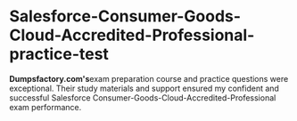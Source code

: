 # Salesforce-Consumer-Goods-Cloud-Accredited-Professional-practice-test
**Dumpsfactory.com's**exam preparation course and practice questions were exceptional. Their study materials and support ensured my confident and successful Salesforce Consumer-Goods-Cloud-Accredited-Professional exam performance.
